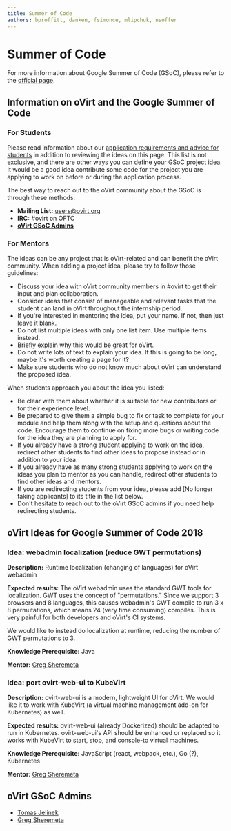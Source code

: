 ```yaml
---
title: Summer of Code
authors: bproffitt, danken, fsimonce, mlipchuk, nsoffer
---
```


<!-- TODO: Content review -->

# Summer of Code

For more information about Google Summer of Code (GSoC), please refer to the [official page](https://developers.google.com/open-source/gsoc/).

## Information on oVirt and the Google Summer of Code

### For Students

Please read information about our [application requirements and advice for students](/community/activities/summer-of-code-students/) in addition to reviewing the ideas on this page. This list is not exclusive, and there are other ways you can define your GSoC project idea. It would be a good idea contribute some code for the project you are applying to work on before or during the application process.

The best way to reach out to the oVirt community about the GSoC is through these methods:

*   **Mailing List:** users@ovirt.org
*   **IRC:** #ovirt on OFTC
*   **[oVirt GSoC Admins](#ovirt-gsoc-admins)**

### For Mentors

The ideas can be any project that is oVirt-related and can benefit the oVirt community. When adding a project idea, please try to follow those guidelines:

*   Discuss your idea with oVirt community members in #ovirt to get their input and plan collaboration.
*   Consider ideas that consist of manageable and relevant tasks that the student can land in oVirt throughout the internship period.
*   If you're interested in mentoring the idea, put your name. If not, then just leave it blank.
*   Do not list multiple ideas with only one list item. Use multiple items instead.
*   Briefly explain why this would be great for oVirt.
*   Do not write lots of text to explain your idea. If this is going to be long, maybe it's worth creating a page for it?
*   Make sure students who do not know much about oVirt can understand the proposed idea.

When students approach you about the idea you listed:

*   Be clear with them about whether it is suitable for new contributors or for their experience level.
*   Be prepared to give them a simple bug to fix or task to complete for your module and help them along with the setup and questions about the code. Encourage them to continue on fixing more bugs or writing code for the idea they are planning to apply for.
*   If you already have a strong student applying to work on the idea, redirect other students to find other ideas to propose instead or in addition to your idea.
*   If you already have as many strong students applying to work on the ideas you plan to mentor as you can handle, redirect other students to find other ideas and mentors.
*   If you are redirecting students from your idea, please add [No longer taking applicants] to its title in the list below.
*   Don't hesitate to reach out to the oVirt GSoC admins if you need help redirecting students.

## oVirt Ideas for Google Summer of Code 2018

### **Idea:** webadmin localization (reduce GWT permutations)

**Description:** Runtime localization (changing of languages) for oVirt webadmin

**Expected results:** The oVirt webadmin uses the standard GWT tools for localization. GWT uses the concept of "permutations." Since we support 3 browsers and
8 languages, this causes webadmin's GWT compile to run 3 x 8 permutations, which means 24 (very time consuming) compiles. This is very painful for both developers and oVirt's CI systems.

We would like to instead do localization at runtime, reducing the number of GWT permutations to 3.

**Knowledge Prerequisite:** Java

**Mentor:** [Greg Sheremeta](mailto:gshereme@redhat.com)

### **Idea:** port ovirt-web-ui to KubeVirt

**Description:** ovirt-web-ui is a modern, lightweight UI for oVirt. We would like it to work with KubeVirt (a virtual machine management add-on for Kubernetes) as well.

**Expected results:** ovirt-web-ui (already Dockerized) should be adapted to run in Kubernetes. ovirt-web-ui's API should be enhanced or replaced so it works with KubeVirt to start, stop, and console-to virtual machines.

**Knowledge Prerequisite:** JavaScript (react, webpack, etc.), Go (?), Kubernetes

**Mentor:** [Greg Sheremeta](mailto:gshereme@redhat.com)



## oVirt GSoC Admins

*   [Tomas Jelinek](mailto:tjelinek@redhat.com)
*   [Greg Sheremeta](mailto:gshereme@redhat.com)
